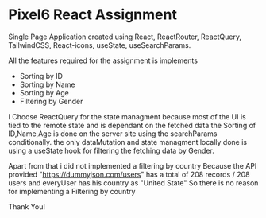 # Pixel6 React Assignment

Single Page Application created using React, ReactRouter, ReactQuery, TailwindCSS, React-icons, useState, useSearchParams.

All the features required for the assignment is implements 
- Sorting by ID
- Sorting by Name
- Sorting by Age
- Filtering by Gender


I Choose ReactQuery for the state managment because most of the UI is tied to the remote state and is dependant on the fetched data 
the Sorting of ID,Name,Age is done on the server site using the searchParams conditionally. the only dataMutation and state managment locally done
is using a useState hook for filtering the fetching data by Gender.    

Apart from that i did not implemented a filtering by country Because the API provided "https://dummyjson.com/users" has a total of 208 records / 208 users and everyUser has his country as "United State" So there is no reason for implementing a
Filtering by country

Thank You!
